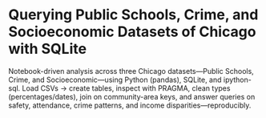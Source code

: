 # Querying Public Schools, Crime, and Socioeconomic Datasets of Chicago with SQLite
Notebook-driven analysis across three Chicago datasets—Public Schools, Crime, and Socioeconomic—using Python (pandas), SQLite, and ipython-sql. Load CSVs → create tables, inspect with PRAGMA, clean types (percentages/dates), join on community-area keys, and answer queries on safety, attendance, crime patterns, and income disparities—reproducibly.

